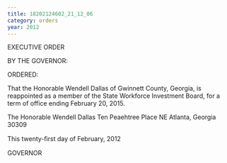 ```yaml
---
title: 18202124602_21_12_06
category: orders
year: 2012
---
```

 

EXECUTIVE ORDER

BY THE GOVERNOR:

ORDERED:

That the Honorable Wendell Dallas of Gwinnett County, Georgia,
is reappointed as a member of the State Workforce Investment
Board, for a term of office ending February 20, 2015.

The Honorable Wendell Dallas
Ten Peaehtree Place NE
Atlanta, Georgia 30309

This twenty-ﬁrst day of February, 2012

GOVERNOR

  
  

